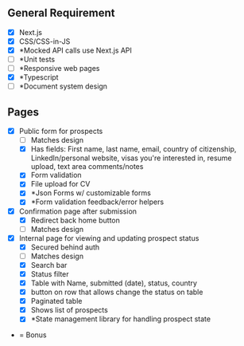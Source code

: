 ## General Requirement

- [x] Next.js
- [x] CSS/CSS-in-JS
- [x] \*Mocked API calls use Next.js API
- [ ] \*Unit tests
- [ ] \*Responsive web pages
- [x] \*Typescript
- [ ] \*Document system design

## Pages

- [x] Public form for prospects
  - [ ] Matches design
  - [x] Has fields: First name, last name, email, country of citizenship, LinkedIn/personal website, visas you're interested in, resume upload, text area comments/notes
  - [x] Form validation
  - [x] File upload for CV
  - [x] \*Json Forms w/ customizable forms
  - [x] \*Form validation feedback/error helpers
- [x] Confirmation page after submission
  - [x] Redirect back home button
  - [ ] Matches design
- [x] Internal page for viewing and updating prospect status
  - [x] Secured behind auth
  - [ ] Matches design
  - [x] Search bar
  - [x] Status filter
  - [x] Table with Name, submitted (date), status, country
  - [x] button on row that allows change the status on table
  - [x] Paginated table
  - [x] Shows list of prospects
  - [x] \*State management library for handling prospect state

* = Bonus
